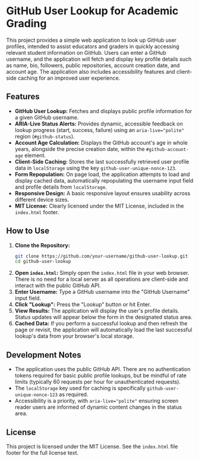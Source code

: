 # GitHub User Lookup for Academic Grading

This project provides a simple web application to look up GitHub user profiles, intended to assist educators and graders in quickly accessing relevant student information on GitHub. Users can enter a GitHub username, and the application will fetch and display key profile details such as name, bio, followers, public repositories, account creation date, and account age. The application also includes accessibility features and client-side caching for an improved user experience.

## Features

*   **GitHub User Lookup:** Fetches and displays public profile information for a given GitHub username.
*   **ARIA-Live Status Alerts:** Provides dynamic, accessible feedback on lookup progress (start, success, failure) using an `aria-live="polite"` region (`#github-status`).
*   **Account Age Calculation:** Displays the GitHub account's age in whole years, alongside the precise creation date, within the `#github-account-age` element.
*   **Client-Side Caching:** Stores the last successfully retrieved user profile data in `localStorage` using the key `github-user-unique-nonce-123`.
*   **Form Repopulation:** On page load, the application attempts to load and display cached data, automatically repopulating the username input field and profile details from `localStorage`.
*   **Responsive Design:** A basic responsive layout ensures usability across different device sizes.
*   **MIT License:** Clearly licensed under the MIT License, included in the `index.html` footer.

## How to Use

1.  **Clone the Repository:**
    ```bash
    git clone https://github.com/your-username/github-user-lookup.git
    cd github-user-lookup
    ```
2.  **Open `index.html`:** Simply open the `index.html` file in your web browser. There is no need for a local server as all operations are client-side and interact with the public GitHub API.
3.  **Enter Username:** Type a GitHub username into the "GitHub Username" input field.
4.  **Click "Lookup":** Press the "Lookup" button or hit Enter.
5.  **View Results:** The application will display the user's profile details. Status updates will appear below the form in the designated status area.
6.  **Cached Data:** If you perform a successful lookup and then refresh the page or revisit, the application will automatically load the last successful lookup's data from your browser's local storage.

## Development Notes

*   The application uses the public GitHub API. There are no authentication tokens required for basic public profile lookups, but be mindful of rate limits (typically 60 requests per hour for unauthenticated requests).
*   The `localStorage` key used for caching is specifically `github-user-unique-nonce-123` as required.
*   Accessibility is a priority, with `aria-live="polite"` ensuring screen reader users are informed of dynamic content changes in the status area.

## License

This project is licensed under the MIT License. See the `index.html` file footer for the full license text.